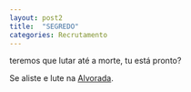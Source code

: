 ```yaml
---
layout: post2
title:  "SEGREDO"
categories: Recrutamento
---
```


teremos que lutar até a morte, tu está pronto?
<p>Se aliste e lute na <a href="https://perrud.github.io/archive/">Alvorada</a>.</p>
